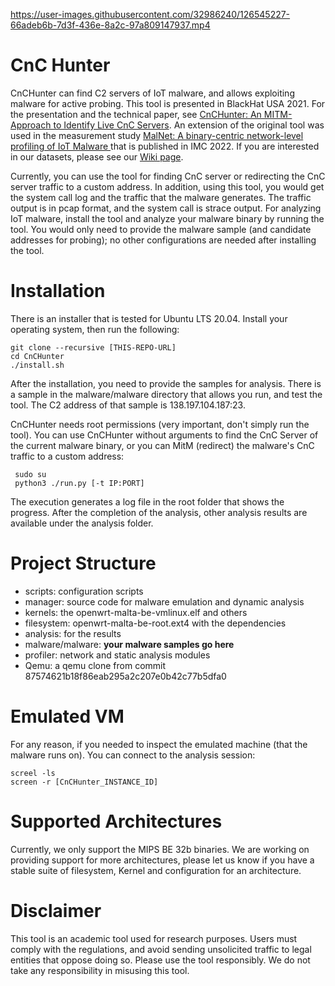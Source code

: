 



https://user-images.githubusercontent.com/32986240/126545227-66adeb6b-7d3f-436e-8a2c-97a809147937.mp4



# CnC Hunter
CnCHunter can find C2 servers of IoT malware, and allows exploiting malware for active probing. This tool is presented in BlackHat USA 2021. For the presentation and the technical paper, see [CnCHunter: An MITM-Approach to Identify Live CnC Servers](https://www.blackhat.com/us-21/briefings/schedule/index.html#cnchunter-an-mitm-approach-to-identify-live-cnc-servers-23524). An extension of the original tool was used in the measurement study [MalNet: A binary-centric network-level profiling of IoT Malware
](https://www.cs.ucr.edu/~adava003/MalNet_IMC2022.pdf) that is published in IMC 2022. If you are interested in our datasets, please see our [Wiki page](https://github.com/adava/CnCHunter/wiki).

Currently, you can use the tool for finding CnC server or redirecting the CnC server traffic to a custom address. In addition, using this tool, you would get the system call log and the traffic that the malware generates. The traffic output is in pcap format, and the system call is strace output. For analyzing IoT malware, install the tool and analyze your malware binary by running the tool. You would only need to provide the malware sample (and candidate addresses for probing); no other configurations are needed after installing the tool.

# Installation
There is an installer that is tested for Ubuntu LTS 20.04. Install your operating system, then run the following:

    git clone --recursive [THIS-REPO-URL]
    cd CnCHunter
    ./install.sh


 
After the installation, you need to provide the samples for analysis. There is a sample in the malware/malware directory that allows you run, and test the tool. The C2 address of that sample is 138.197.104.187:23.

CnCHunter needs root permissions (very important, don't simply run the tool). You can use CnCHunter without arguments to find the CnC Server of the current malware binary, or you can MitM (redirect) the malware's CnC traffic to a custom address:

     sudo su
     python3 ./run.py [-t IP:PORT]

The execution generates a log file in the root folder that shows the progress. After the completion of the analysis, other analysis results are available under the analysis folder.

# Project Structure
* scripts: configuration scripts
* manager: source code for malware emulation and dynamic analysis
* kernels: the openwrt-malta-be-vmlinux.elf and others
* filesystem: openwrt-malta-be-root.ext4 with the dependencies
* analysis: for the results
* malware/malware: **your malware samples go here**
* profiler: network and static analysis modules 
* Qemu: a qemu clone from commit 87574621b18f86eab295a2c207e0b42c77b5dfa0

# Emulated VM
For any reason, if you needed to inspect the emulated machine (that the malware runs on). You can connect to the analysis session:

    screel -ls
    screen -r [CnCHunter_INSTANCE_ID]

# Supported Architectures
Currently, we only support the MIPS BE 32b binaries. We are working on providing support for more architectures, please let us know if you have a stable suite of filesystem, Kernel and configuration for an architecture.

# Disclaimer
This tool is an academic tool used for research purposes. Users must comply with the regulations, and avoid sending unsolicited traffic to legal entities that oppose doing so. Please use the tool responsibly. We do not take any responsibility in misusing this tool.
